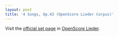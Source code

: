 ```yaml
---
layout: post
title: '4 Songs, Op.43 (OpenScore Lieder Corpus)'
---
```


Visit the [official set page] in [OpenScore Lieder].

[official set page]: https://musescore.com/openscore-lieder-corpus/sets/5067679
[OpenScore Lieder]: https://musescore.com/openscore-lieder-corpus


